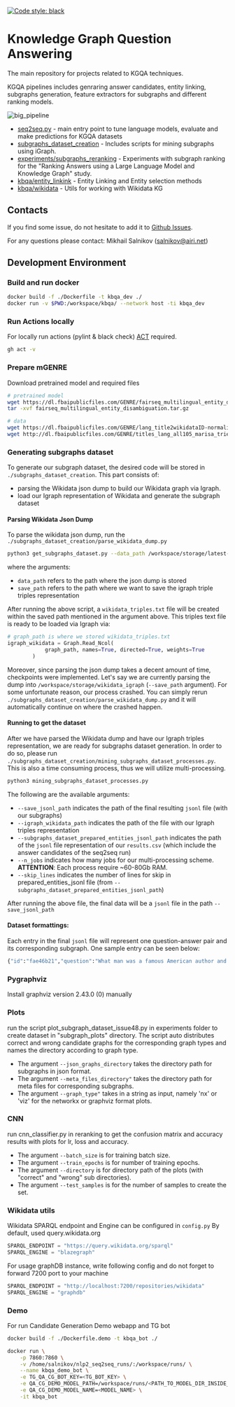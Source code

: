 [![Code style: black](https://img.shields.io/badge/code%20style-black-000000.svg)](https://github.com/psf/black)

# Knowledge Graph Question Answering

The main repository for projects related to KGQA techniques.

KGQA pipelines includes genraring answer candidates, entity linking, subgraphs generation, feature extractors for subgraphs and different ranking models.

![big_pipeline](https://github.com/s-nlp/kbqa/assets/2613180/e092aea3-481a-492c-b714-9f3ad20deaa3)

* [seq2seq.py](seq2seq.py) - main entry point to tune language models, evaluate and make predictions for KGQA datasets
* [subgraphs_dataset_creation](subgraphs_dataset_creation) - Includes scripts for mining subgraphs using iGraph.
* [experiments/subgraphs_reranking](experiments/subgraphs_reranking) - Experiments with subgraph ranking for the "Ranking Answers using a Large Language Model and Knowledge Graph" study.
* [kbqa/entity_linkink](kbqa/entity_linkink) - Entity Linking and Entity selection methods
* [kbqa/wikidata](kbqa/wikidata) - Utils for working with Wikidata KG

## Contacts

If you find some issue, do not hesitate to add it to [Github Issues](https://github.com/s-nlp/kbqa/issues).

For any questions please contact: Mikhail Salnikov (salnikov@airi.net)


## Development Environment

### Build and run docker
```bash
docker build -f ./Dockerfile -t kbqa_dev ./
docker run -v $PWD:/workspace/kbqa/ --network host -ti kbqa_dev
```

### Run Actions locally
For locally run actions (pylint & black check) [ACT](https://github.com/nektos/act) required. 
```bash
gh act -v
```

### Prepare mGENRE

Download pretrained model and required files
```bash
# pretrained model
wget https://dl.fbaipublicfiles.com/GENRE/fairseq_multilingual_entity_disambiguation.tar.gz
tar -xvf fairseq_multilingual_entity_disambiguation.tar.gz

# data
wget https://dl.fbaipublicfiles.com/GENRE/lang_title2wikidataID-normalized_with_redirect.pkl
wget http://dl.fbaipublicfiles.com/GENRE/titles_lang_all105_marisa_trie_with_redirect.pkl
```

### Generating subgraphs dataset

 To generate our subgraph dataset, the desired code will be stored in `./subgraphs_dataset_creation`. This part consists of: 
 - parsing the Wikidata json dump to build our Wikidata graph via Igraph.
 - load our Igraph representation of Wikidata and generate the subgraph dataset

 #### Parsing Wikidata Json Dump 
 To parse the wikidata json dump, run the `./subgraphs_dataset_creation/parse_wikidata_dump.py`

 ```bash
 python3 get_subgraphs_dataset.py --data_path /workspace/storage/latest-all.json.bz2 --save_path /workspace/storage/wikidata_igraph
 ```
 where the arguments:
 - `data_path` refers to the path where the json dump is stored
 - `save_path` refers to the path where we want to save the igraph triple triples representation

 After running the above script, a `wikidata_triples.txt` file will be created within the saved path mentioned in the argument above. This triples text file is ready to be loaded via Igraph via:
 ```python
 # graph_path is where we stored wikidata_triples.txt
 igraph_wikidata = Graph.Read_Ncol(
             graph_path, names=True, directed=True, weights=True
         )
 ```
 Moreover, since parsing the json dump takes a decent amount of time, checkpoints were implemented. Let's say we are currently parsing the dump into `/workspace/storage/wikidata_igraph` (`--save_path` argument). For some unfortunate reason, our process crashed. You can simply rerun `./subgraphs_dataset_creation/parse_wikidata_dump.py` and it will automatically continue on where the crashed happen.

#### Running to get the dataset
After we have parsed the Wikidata dump and have our Igraph triples representation, we are ready for subgraphs dataset generation. In order to do so, please run `./subgraphs_dataset_creation/mining_subgraphs_dataset_processes.py`. This is also a time consuming process, thus we will utilize multi-processing.

```bash
python3 mining_subgraphs_dataset_processes.py
```
The following are the available arguments:
 - `--save_jsonl_path` indicates the path of the final resulting `jsonl` file (with our subgraphs)
 - `--igraph_wikidata_path` indicates the path of the file with our Igraph triples representation
 - `--subgraphs_dataset_prepared_entities_jsonl_path` indicates the path of the `jsonl` file representation of our `results.csv` (which include the answer candidates of the seq2seq run)
 - `--n_jobs` indicates how many jobs for our multi-processing scheme. **ATTENTION**: Each process require ~60-80Gb RAM.  
 - `--skip_lines` indicates the number of lines for skip in prepared_entities_jsonl file (from `--subgraphs_dataset_prepared_entities_jsonl_path`)

 After running the above file, the final data will be a `jsonl` file in the path `--save_jsonl_path`

#### Dataset formattings:

Each entry in the final `jsonl` file will represent one question-answer pair and its corresponding subgraph. One sample entry can be seen below:
```python
{"id":"fae46b21","question":"What man was a famous American author and also a steamboat pilot on the Mississippi River?","answerEntity":["Q893594"],"questionEntity":["Q1497","Q846570"],"groundTruthAnswerEntity":["Q7245"],"complexityType":"intersection","graph":{"directed":true,"multigraph":false,"graph":{},"nodes":[{"type":"INTERNAL","name_":"Q30","id":0},{"type":"QUESTIONS_ENTITY","name_":"Q1497","id":1},{"type":"QUESTIONS_ENTITY","name_":"Q846570","id":2},{"type":"ANSWER_CANDIDATE_ENTITY","name_":"Q893594","id":3}],"links":[{"name_":"P17","source":0,"target":0},{"name_":"P17","source":1,"target":0},{"name_":"P17","source":2,"target":0},{"name_":"P527","source":2,"target":3},{"name_":"P17","source":3,"target":0},{"name_":"P279","source":3,"target":2}]}}
```

### Pygraphviz

Install graphviz version 2.43.0 (0) manually
  
### Plots
run the script plot_subgraph_dataset_issue48.py in experiments folder to create dataset in "subgraph_plots" directory. The script auto distributes correct and wrong candidate graphs for the corresponding graph types and names the directory according to graph type.
- The argument `--json_graphs_directory` takes the directory path for subgraphs in json format.
- The argument `--meta_files_directory"` takes the directory path for meta files for corresponding subgraphs.
- The argument `--graph_type"` takes in a string as input, namely 'nx' or 'viz' for the networkx or graphviz format plots.

### CNN 
run cnn_classifier.py in reranking to get the confusion matrix and accuracy results with plots for lr, loss and accuracy.
- The argument `--batch_size` is for training batch size. 
- The argument `--train_epochs` is for number of training epochs.
- The argument `--directory` is for directory path of the plots (with "correct" and "wrong" sub directories).
- The argument `--test_samples` is for the number of samples to create the set. 

### Wikidata utils
Wikidata SPARQL endpoint and Engine can be configured in `config.py`
By default, used query.wikidata.org

```python
SPARQL_ENDPOINT = "https://query.wikidata.org/sparql"
SPARQL_ENGINE = "blazegraph"
```

For usage graphDB instance, write following config and do not forget to forward 7200 port to your machine  
```python
SPARQL_ENDPOINT = "http://localhost:7200/repositories/wikidata"
SPARQL_ENGINE = "graphdb"
```

### Demo
For run Candidate Generation Demo webapp and TG bot
```bash
docker build -f ./Dockerfile.demo -t kbqa_bot ./
```

```bash
docker run \
    -p 7860:7860 \
    -v /home/salnikov/nlp2_seq2seq_runs/:/workspace/runs/ \
    --name kbqa_demo_bot \
    -e TG_QA_CG_BOT_KEY=<TG_BOT_KEY> \
    -e QA_CG_DEMO_MODEL_PATH=/workspace/runs/<PATH_TO_MODEL_DIR_INSIDE_DOCKER> \
    -e QA_CG_DEMO_MODEL_NAME=<MODEL_NAME> \
    -it kbqa_bot
```
